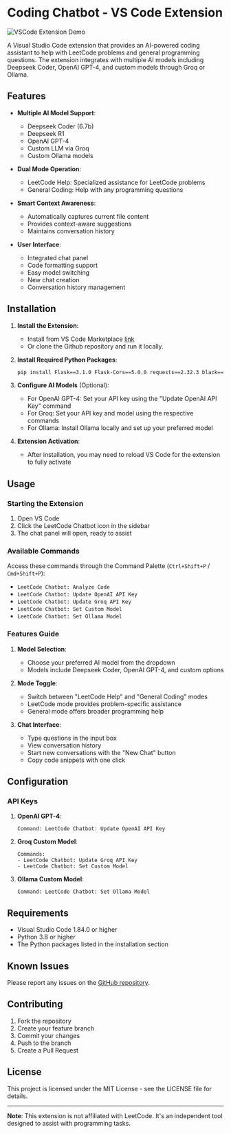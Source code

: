 # Coding Chatbot - VS Code Extension
![VSCode Extension Demo](https://github.com/KebinLinn/leetcode-chatbot/raw/main/demo.gif)

A Visual Studio Code extension that provides an AI-powered coding assistant to help with LeetCode problems and general programming questions. The extension integrates with multiple AI models including Deepseek Coder, OpenAI GPT-4, and custom models through Groq or Ollama.

## Features

- **Multiple AI Model Support**: 
  - Deepseek Coder (6.7b)
  - Deepseek R1
  - OpenAI GPT-4
  - Custom LLM via Groq
  - Custom Ollama models

- **Dual Mode Operation**:
  - LeetCode Help: Specialized assistance for LeetCode problems
  - General Coding: Help with any programming questions

- **Smart Context Awareness**:
  - Automatically captures current file content
  - Provides context-aware suggestions
  - Maintains conversation history

- **User Interface**:
  - Integrated chat panel
  - Code formatting support
  - Easy model switching
  - New chat creation
  - Conversation history management

## Installation

1. **Install the Extension**:
   - Install from VS Code Marketplace [link](https://marketplace.visualstudio.com/items?itemName=kebinLin.leetcode-chatbot)
   - Or clone the Github repository and run it locally.

2. **Install Required Python Packages**:
   ```bash
   pip install Flask==3.1.0 Flask-Cors==5.0.0 requests==2.32.3 black==25.1.0 openai==1.63.0 typing-extensions==4.12.2
   ```

3. **Configure AI Models** (Optional):
   - For OpenAI GPT-4: Set your API key using the "Update OpenAI API Key" command
   - For Groq: Set your API key and model using the respective commands
   - For Ollama: Install Ollama locally and set up your preferred model

4. **Extension Activation**:
   - After installation, you may need to reload VS Code for the extension to fully activate

## Usage

### Starting the Extension

1. Open VS Code
2. Click the LeetCode Chatbot icon in the sidebar
3. The chat panel will open, ready to assist

### Available Commands

Access these commands through the Command Palette (`Ctrl+Shift+P` / `Cmd+Shift+P`):

- `LeetCode Chatbot: Analyze Code`
- `LeetCode Chatbot: Update OpenAI API Key`
- `LeetCode Chatbot: Update Groq API Key`
- `LeetCode Chatbot: Set Custom Model`
- `LeetCode Chatbot: Set Ollama Model`

### Features Guide

1. **Model Selection**:
   - Choose your preferred AI model from the dropdown
   - Models include Deepseek Coder, OpenAI GPT-4, and custom options

2. **Mode Toggle**:
   - Switch between "LeetCode Help" and "General Coding" modes
   - LeetCode mode provides problem-specific assistance
   - General mode offers broader programming help

3. **Chat Interface**:
   - Type questions in the input box
   - View conversation history
   - Start new conversations with the "New Chat" button
   - Copy code snippets with one click

## Configuration

### API Keys

1. **OpenAI GPT-4**:
   ```
   Command: LeetCode Chatbot: Update OpenAI API Key
   ```

2. **Groq Custom Model**:
   ```
   Commands:
   - LeetCode Chatbot: Update Groq API Key
   - LeetCode Chatbot: Set Custom Model
   ```

3. **Ollama Custom Model**:
   ```
   Command: LeetCode Chatbot: Set Ollama Model
   ```

## Requirements

- Visual Studio Code 1.84.0 or higher
- Python 3.8 or higher
- The Python packages listed in the installation section

## Known Issues

Please report any issues on the [GitHub repository](https://github.com/KebinLinn/leetcode-chatbot/issues).

## Contributing

1. Fork the repository
2. Create your feature branch
3. Commit your changes
4. Push to the branch
5. Create a Pull Request

## License

This project is licensed under the MIT License - see the LICENSE file for details.

---

**Note**: This extension is not affiliated with LeetCode. It's an independent tool designed to assist with programming tasks.
